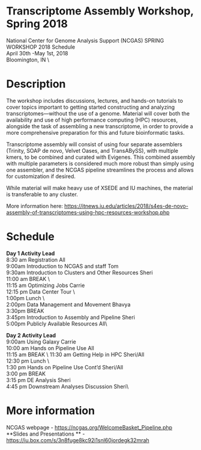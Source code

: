 # Transcriptome Assembly Workshop, Spring 2018
National Center for Genome Analysis Support (NCGAS) SPRING WORKSHOP 2018 Schedule\
April 30th -May 1st, 2018 \
Bloomington, IN \

# Description 
The workshop includes discussions, lectures, and hands-on tutorials to cover topics important to getting started constructing and analyzing transcriptomes—without the use of a genome. Material will cover both the availability and use of high performance computing (HPC) resources, alongside the task of assembling a new transcriptome, in order to provide a more comprehensive preparation for this and future bioinformatic tasks.

Transcriptome assembly will consist of using four separate assemblers (Trinity, SOAP de novo, Velvet Oases, and TransABySS), with multiple kmers, to be combined and curated with Evigenes. This combined assembly with multiple parameters is considered much more robust than simply using one assembler, and the NCGAS pipeline streamlines the process and allows for customization if desired. 

While material will make heavy use of XSEDE and IU machines, the material is transferable to any cluster.

More information here: https://itnews.iu.edu/articles/2018/s4es-de-novo-assembly-of-transcriptomes-using-hpc-resources-workshop.php

# Schedule 

**Day 1			  Activity							                                      Lead**
\
8:30 am		  Registration							                                  All\
9:00am		  Introduction to NCGAS and staff			                        Tom\
9:30am		  Introduction to Clusters and Other Resources		            Sheri\
11:00 am		BREAK \				
11:15 am		Optimizing Jobs						                                  Carrie\
12:15 pm		Data Center Tour \						
1:00pm		  Lunch \		
2:00pm		  Data Management and Movement				                        Bhavya\
3:30pm		  BREAK \
3:45pm		  Introduction to Assembly and Pipeline			                  Sheri\
5:00pm		  Publicly Available Resources					                      All\

**Day 2			  Activity							                                      Lead**
\
9:00am		  Using Galaxy							                                  Carrie\
10:00 am		Hands on Pipeline Use					                              All\
11:15 am		BREAK \	
11:30 am		Getting Help in HPC						                              Sheri/All\
12:30 pm		Lunch \		
1:30 pm		  Hands on Pipeline Use Cont’d				                        Sheri/All\
3:00 pm		  BREAK \
3:15 pm		  DE Analysis 							                                  Sheri\
4:45 pm 		Downstream Analyses Discussion				                      Sheri\

# More information 
NCGAS webpage - https://ncgas.org/WelcomeBasket_Pipeline.php
\
**Slides and Presentations ** - https://iu.box.com/s/3n8fuge8kc92i1snl60jordegk32mrah
